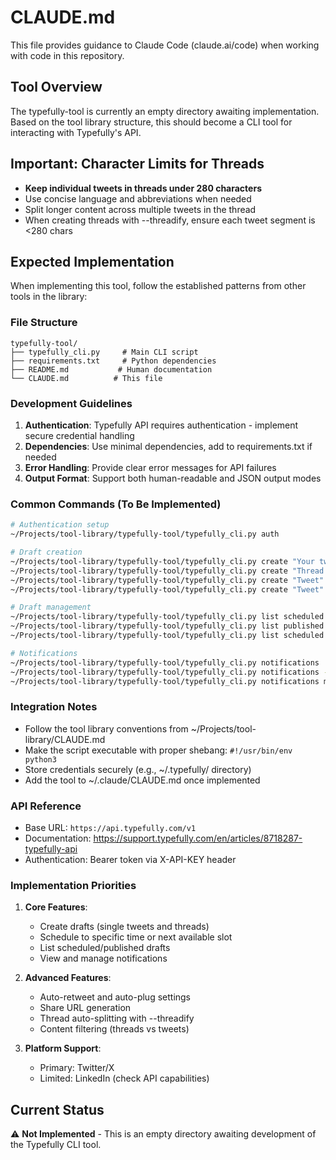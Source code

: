 # CLAUDE.md

This file provides guidance to Claude Code (claude.ai/code) when working with code in this repository.

## Tool Overview

The typefully-tool is currently an empty directory awaiting implementation. Based on the tool library structure, this should become a CLI tool for interacting with Typefully's API.

## Important: Character Limits for Threads
- **Keep individual tweets in threads under 280 characters**
- Use concise language and abbreviations when needed
- Split longer content across multiple tweets in the thread
- When creating threads with --threadify, ensure each tweet segment is <280 chars

## Expected Implementation

When implementing this tool, follow the established patterns from other tools in the library:

### File Structure
```
typefully-tool/
├── typefully_cli.py     # Main CLI script
├── requirements.txt     # Python dependencies
├── README.md           # Human documentation
└── CLAUDE.md          # This file
```

### Development Guidelines

1. **Authentication**: Typefully API requires authentication - implement secure credential handling
2. **Dependencies**: Use minimal dependencies, add to requirements.txt if needed
3. **Error Handling**: Provide clear error messages for API failures
4. **Output Format**: Support both human-readable and JSON output modes

### Common Commands (To Be Implemented)

```bash
# Authentication setup
~/Projects/tool-library/typefully-tool/typefully_cli.py auth

# Draft creation
~/Projects/tool-library/typefully-tool/typefully_cli.py create "Your tweet content here"
~/Projects/tool-library/typefully-tool/typefully_cli.py create "Thread line 1\n\n\n\nThread line 2" --threadify
~/Projects/tool-library/typefully-tool/typefully_cli.py create "Tweet" --schedule "2025-01-07 10:00"
~/Projects/tool-library/typefully-tool/typefully_cli.py create "Tweet" --schedule next --share

# Draft management
~/Projects/tool-library/typefully-tool/typefully_cli.py list scheduled
~/Projects/tool-library/typefully-tool/typefully_cli.py list published
~/Projects/tool-library/typefully-tool/typefully_cli.py list scheduled --filter threads

# Notifications
~/Projects/tool-library/typefully-tool/typefully_cli.py notifications
~/Projects/tool-library/typefully-tool/typefully_cli.py notifications --kind inbox
~/Projects/tool-library/typefully-tool/typefully_cli.py notifications mark-read
```

### Integration Notes

- Follow the tool library conventions from ~/Projects/tool-library/CLAUDE.md
- Make the script executable with proper shebang: `#!/usr/bin/env python3`
- Store credentials securely (e.g., ~/.typefully/ directory)
- Add the tool to ~/.claude/CLAUDE.md once implemented

### API Reference

- Base URL: `https://api.typefully.com/v1`
- Documentation: https://support.typefully.com/en/articles/8718287-typefully-api
- Authentication: Bearer token via X-API-KEY header

### Implementation Priorities

1. **Core Features**:
   - Create drafts (single tweets and threads)
   - Schedule to specific time or next available slot
   - List scheduled/published drafts
   - View and manage notifications

2. **Advanced Features**:
   - Auto-retweet and auto-plug settings
   - Share URL generation
   - Thread auto-splitting with --threadify
   - Content filtering (threads vs tweets)

3. **Platform Support**:
   - Primary: Twitter/X
   - Limited: LinkedIn (check API capabilities)

## Current Status

⚠️ **Not Implemented** - This is an empty directory awaiting development of the Typefully CLI tool.